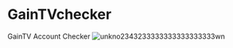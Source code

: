 # GainTVchecker
GainTV Account Checker
![unkno2343233333333333333333wn](https://user-images.githubusercontent.com/106864876/173618726-646414a6-83e9-42c7-a2c8-4703a172a5ca.png)
